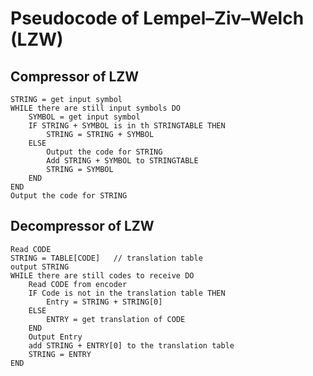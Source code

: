 # Pseudocode of Lempel–Ziv–Welch (LZW)

## Compressor of LZW

    STRING = get input symbol
    WHILE there are still input symbols DO
        SYMBOL = get input symbol
	    IF STRING + SYMBOL is in th STRINGTABLE THEN
		    STRING = STRING + SYMBOL
    	ELSE
	    	Output the code for STRING
		    Add STRING + SYMBOL to STRINGTABLE
		    STRING = SYMBOL
	    END
    END
    Output the code for STRING


## Decompressor of LZW

    Read CODE
    STRING = TABLE[CODE]   // translation table
    output STRING
    WHILE there are still codes to receive DO
	    Read CODE from encoder
	    IF Code is not in the translation table THEN
		    Entry = STRING + STRING[0]
	    ELSE
		    ENTRY = get translation of CODE
	    END
	    Output Entry
        add STRING + ENTRY[0] to the translation table
        STRING = ENTRY
    END
